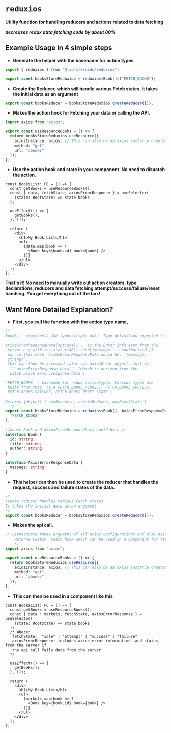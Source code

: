# `reduxios`

**Utility function for handling reducers and actions related to data fetching**

**_decreases redux data fetching code by about 80%_**

## Example Usage in 4 simple steps

- **Generate the helper with the basename for action types**

```ts
import { reduxios } from "@lib-steroids/reduxios";

export const booksStoreReduxios = reduxios<Book[]>("FETCH_BOOKS");
```

-  **Create the Reducer, which will handle various Fetch states.
    It takes the initial data as an argument**

```ts
export const booksReducer = booksStoreReduxios.createReducer([]);
```

-  **Makes the action hook for Fetching your data or calling the API.**

```ts
import axios from "axios";

export const useResourceBooks = () => {
  return booksStoreReduxios.useResource({
    axiosInstance: axios, // This can also be an axios instance created
    method: "get",
    url: "/books"
  });
};
```

- **Use the action hook and state in your component. No need to dispatch the action.**

```tsx
const BooksList: FC = () => {
  const getBooks = useResourceBooks();
  const { data, fetchState, axiosErrorResponse } = useSelector(
    (state: RootState) => state.books
  );

  useEffect(() => {
    getBooks();
  }, []);

  return (
    <div>
      <h1>My Book List</h1>
      <ul>
        {data.map(book => (
          <Book key={book.id} book={book} />
        ))}
      </ul>
    </div>
  );
};
```

**That's it! No need to manually write out action creators, type declarations, reducers and data fetching attempt/success/failure/reset handling. You get everything out of the box!**

## Want More Detailed Explanation?

- **First, you call the function with the action type name,**

````ts
/*   
Book[] - represents the typeescripts data  Type definition expected from the api 

AxiosErrorResponseData(optional) -  is the Error info sent from the 
 server e.g with res.status(401).send({message:  'unauthorized'}). 
 so, in this case, AxiosErrorResponseData would be: `{message: 
 string}`. 
 This can then be accessed later via axiosError object, that is:
  ```axiosErrorResponse.data``` (which is derived from the 
  catch block error.response.data )

'FETCH_BOOKS' - basename for redux actionTypes. Various types are
 built from this. (i.e FETCH_BOOKS_REQUEST, FETCH_BOOKS_SUCCESS, 
 FETCH_BOOKS_FAILURE, FETCH_BOOKS_RESET_STATE )
 
Returns {object} { useResource, createReducer, useResetState }  
  */
export const booksStoreReduxios = reduxios<Book[], AxiosErrorResponseData>(
  "FETCH_BOOKS"
);

//where Book and AxiosErrorResponseData could be e.g:
interface Book {
  id: string;
  title: string;
  author: string;
}

interface AxiosErrorResponseData {
  message: string;
}
````

- **This helper can then be used to create the reducer that handles the request, success and failure states of the data.**

```ts
/*
create reducer handles various Fetch states.
It takes the initial data as an argument
*/
export const booksReducer = booksStoreReduxios.createReducer([]);
```

-  **Makes the api call.**

```ts
/* useResource takes argument of all axios configurations and also axiosInstance(can also be the defualt axios).
    Returns Custom  react hook which can be used in a component for fetching the data
    */
import axios from "axios";

export const useResourceBooks = () => {
  return booksStoreReduxios.useResource({
    axiosInstance: axios, // This can also be an axios instance created
    method: "get",
    url: "/books"
  });
};
```

- **This can then be used in a component like this**

```tsx
const BooksList: FC = () => {
  const getBooks = useResourceBooks();
  const { data : markets, fetchState, axiosErrorResponse } = useSelector(
    (state: RootState) => state.books
  );
  /* Where:
   fetchState:  "idle" | "attempt" | "success" | "failure"
   axiosErrorResponse: includes axios error information  and status from the server if 
   the api call fails data from the server
  */

  useEffect(() => {
    getBooks();
  }, []);

  return (
    <div>
      <h1>My Book List</h1>
      <ul>
        {markets.map(book => (
          <Book key={book.id} book={book} />
        ))}
      </ul>
    </div>
  );
};
```
